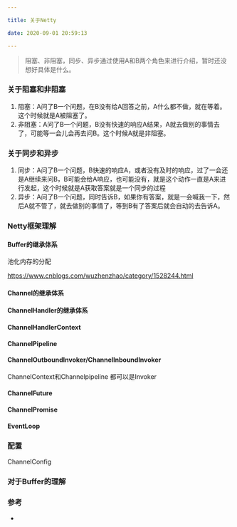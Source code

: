 ```yaml
---

title: 关于Netty

date: 2020-09-01 20:59:13

---
```


> 阻塞、非阻塞，同步、异步通过使用A和B两个角色来进行介绍，暂时还没想好具体是什么。

###  关于阻塞和非阻塞

1. 阻塞：A问了B一个问题，在B没有给A回答之前，A什么都不做，就在等着。这个时候就是A被阻塞了。
2. 非阻塞：A问了B一个问题，B没有快速的响应A结果，A就去做别的事情去了，可能等一会儿会再去问B。这个时候A就是非阻塞。

###  关于同步和异步

1. 同步：A问了B一个问题，B快速的响应A，或者没有及时的响应，过了一会还是A继续来问B，B可能会给A响应，也可能没有，就是这个动作一直是A来进行发起，这个时候就是A获取答案就是一个同步的过程
2. 异步：A问了B一个问题，同时告诉B，如果你有答案，就是一会喊我一下，然后A就不管了，就去做别的事情了，等到B有了答案后就会自动的去告诉A。


### Netty框架理解


#### Buffer的继承体系

池化内存的分配

https://www.cnblogs.com/wuzhenzhao/category/1528244.html

#### Channel的继承体系

#### ChannelHandler的继承体系

#### ChannelHandlerContext

#### ChannelPipeline

#### ChannelOutboundInvoker/ChannelInboundInvoker

ChannelContext和Channelpipeline 都可以是Invoker


#### ChannelFuture

#### ChannelPromise



#### EventLoop


### 配置

ChannelConfig





### 对于Buffer的理解




### 参考
- 

